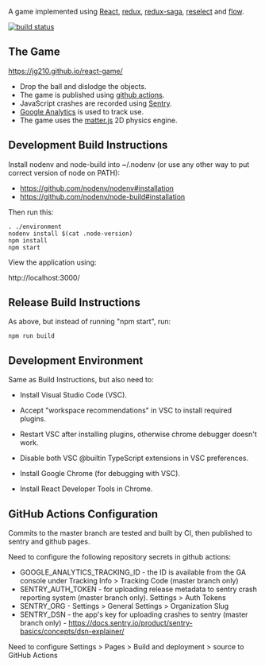 A game implemented using [React](https://reactjs.org/), [redux](https://redux.js.org/), [redux-saga](https://redux-saga.js.org/), [reselect](https://github.com/reduxjs/reselect) and [flow](https://flow.org/).

[![build status](https://github.com/jg210/react-game/actions/workflows/checks.yml/badge.svg)](https://github.com/jg210/react-game/actions/workflows/checks.yml)

## The Game

https://jg210.github.io/react-game/

* Drop the ball and dislodge the objects.
* The game is published using [github actions](https://github.com/jg210/react-game/actions/workflows/checks.yml).
* JavaScript crashes are recorded using [Sentry](https://sentry.io).
* [Google Analytics](https://analytics.google.com/analytics/web/) is used to track use.
* The game uses the [matter.js](http://brm.io/matter-js/) 2D physics engine.

## Development Build Instructions

Install nodenv and node-build into ~/.nodenv (or use any other way to put correct
version of node on PATH):

* https://github.com/nodenv/nodenv#installation
* https://github.com/nodenv/node-build#installation

Then run this:

```
. ./environment
nodenv install $(cat .node-version)
npm install
npm start
```

View the application using:

http://localhost:3000/

## Release Build Instructions

As above, but instead of running "npm start", run:

```
npm run build
```

## Development Environment

Same as Build Instructions, but also need to:

* Install Visual Studio Code (VSC).

* Accept "workspace recommendations" in VSC to install required plugins.

* Restart VSC after installing plugins, otherwise chrome debugger doesn't work.

* Disable both VSC @builtin TypeScript extensions in VSC preferences.

* Install Google Chrome (for debugging with VSC).

* Install React Developer Tools in Chrome.

## GitHub Actions Configuration

Commits to the master branch are tested and built by CI, then published to sentry and github pages.

Need to configure the following repository secrets in github actions:

* GOOGLE_ANALYTICS_TRACKING_ID - the ID is available from the GA console under Tracking Info > Tracking Code (master branch only)
* SENTRY_AUTH_TOKEN - for uploading release metadata to sentry crash reporting system (master branch only). Settings > Auth Tokens
* SENTRY_ORG - Settings > General Settings > Organization Slug
* SENTRY_DSN - the app's key for uploading crashes to sentry (master branch only) - https://docs.sentry.io/product/sentry-basics/concepts/dsn-explainer/

Need to configure Settings > Pages > Build and deployment > source to GitHub Actions